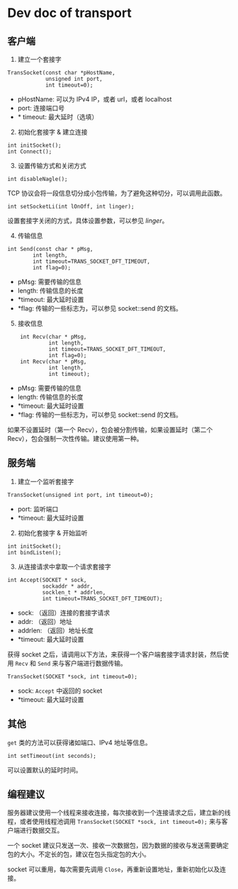 # Dev doc of transport

## 客户端

1. 建立一个套接字
```
TransSocket(const char *pHostName, 
            unsigned int port, 
            int timeout=0);
```
* pHostName: 可以为 IPv4 IP，或者 url，或者 localhost
* port: 连接端口号
* \* timeout: 最大延时（选填）

2. 初始化套接字 & 建立连接
```
int initSocket();
int Connect();
```

3. 设置传输方式和关闭方式
```
int disableNagle();
```
TCP 协议会将一段信息切分成小包传输，为了避免这种切分，可以调用此函数。
```
int setSocketLi(int lOnOff, int linger);
```
设置套接字关闭的方式，具体设置参数，可以参见 *linger*。

4. 传输信息
```
int Send(const char * pMsg, 
        int length,
        int timeout=TRANS_SOCKET_DFT_TIMEOUT,
        int flag=0);
```
* pMsg: 需要传输的信息
* length: 传输信息的长度
* \*timeout: 最大延时设置
* \*flag: 传输的一些标志为，可以参见 socket::send 的文档。

5. 接收信息
```
    int Recv(char * pMsg, 
             int length, 
             int timeout=TRANS_SOCKET_DFT_TIMEOUT,
             int flag=0);
    int Recv(char * pMsg, 
             int length, 
             int timeout);
```
* pMsg: 需要传输的信息
* length: 传输信息的长度
* \*timeout: 最大延时设置
* \*flag: 传输的一些标志为，可以参见 socket::send 的文档。

如果不设置延时（第一个 Recv），包会被分割传输，如果设置延时（第二个 Recv），包会强制一次性传输。建议使用第一种。

## 服务端

1. 建立一个监听套接字
```
TransSocket(unsigned int port, int timeout=0);
```
* port: 监听端口
* \*timeout: 最大延时设置

2. 初始化套接字 & 开始监听
```
int initSocket();
int bindListen();
```

3. 从连接请求中拿取一个请求套接字
```
int Accept(SOCKET * sock, 
           sockaddr * addr, 
           socklen_t * addrlen,
           int timeout=TRANS_SOCKET_DFT_TIMEOUT);
```
* sock: （返回）连接的套接字请求
* addr: （返回）地址
* addrlen: （返回）地址长度
* \*timeout: 最大延时设置

获得 socket 之后，请调用以下方法，来获得一个客户端套接字请求封装，然后使用 `Recv` 和 `Send` 来与客户端进行数据传输。

```
TransSocket(SOCKET *sock, int timeout=0);
```
* sock: `Accept` 中返回的 socket
* \*timeout: 最大延时设置

## 其他

`get` 类的方法可以获得诸如端口、IPv4 地址等信息。

```
int setTimeout(int seconds);
```
可以设置默认的延时时间。

## 编程建议

服务器建议使用一个线程来接收连接，每次接收到一个连接请求之后，建立新的线程，或者使用线程池调用 `TransSocket(SOCKET *sock, int timeout=0);` 来与客户端进行数据交互。

一个 socket 建议只发送一次、接收一次数据包，因为数据的接收与发送需要确定包的大小。不定长的包，建议在包头指定包的大小。

socket 可以重用，每次需要先调用 `Close`，再重新设置地址，重新初始化以及连接。